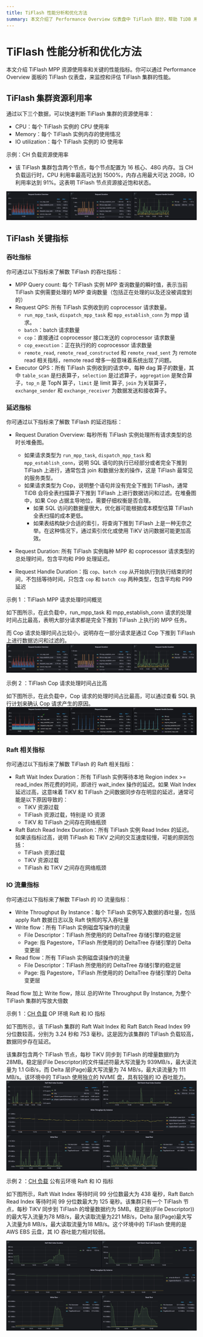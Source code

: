 ```yaml
---
title: TiFlash 性能分析和优化方法
summary: 本文介绍了 Performance Overview 仪表盘中 TiFlash 部分，帮助 TiDB 用户了解和监控 TiFlash MPP 的工作负载。
---
```


# TiFlash 性能分析和优化方法

本文介绍 TiFlash MPP 资源使用率和关键的性能指标。你可以通过 Performance Overview 面板的 TiFlash 仪表盘，来监控和评估 TiFlash 集群的性能。

## TiFlash 集群资源利用率

通过以下三个数据，可以快速判断 TiFlash 集群的资源使用率：

- CPU：每个 TiFlash 实例的 CPU 使用率
- Memory：每个 TiFlash 实例内存的使用情况
- IO utilization：每个 TiFlash 实例的 IO 使用率

示例：CH 负载资源使用率 

- 该 TiFlash 集群包含两个节点，每个节点配置为 16 核心、48G 内存。当 CH 负载运行时，CPU 利用率最高可达到 1500%，内存占用最大可达 20GB，IO 利用率达到 91%。这表明 TiFlash 节点资源接近饱和状态。

![CH-TiFlash-MPP](/media/performance/tiflash/ch-2tiflash-op.png)

## TiFlash 关键指标

### 吞吐指标

你可通过以下指标来了解数 TiFlash 的吞吐指标：
- MPP Query count: 每个 TiFlash 实例 MPP 查询数量的瞬时值，表示当前 TiFlash 实例需要处理的 MPP 查询数量（包括正在处理的以及还没被调度到的）
- Request QPS: 所有 TiFlash 实例收到的 coprocessor 请求数量。
    - `run_mpp_task`, `dispatch_mpp_task` 和 `mpp_establish_conn` 为 mpp 请求。
    - `batch`：batch 请求数量
    - `cop`：直接通过 coprocessor 接口发送的 coprocessor 请求数量
    - `cop_execution`：正在执行的的 coprocessor 请求数量
    - `remote_read`, `remote_read_constructed` 和 `remote_read_sent` 为 remote read 相关指标，remote read 增多一般意味着系统出现了问题。
- Executor QPS：所有 TiFlash 实例收到的请求中，每种 dag 算子的数量，其中 `table_scan` 是扫表算子，`selection` 是过滤算子，`aggregation` 是聚合算子，`top_n` 是 TopN 算子，`limit` 是 limit 算子, `join` 为关联算子，`exchange_sender` 和 `exchange_receiver` 为数据发送和接收算子。

### 延迟指标

你可通过以下指标来了解数 TiFlash 的延迟指标：
- Request Duration Overview: 每秒所有 TiFlash 实例处理所有请求类型的总时长堆叠图。
  - 如果请求类型为 `run_mpp_task`, `dispatch_mpp_task` 和 `mpp_establish_conn`，说明 SQL 语句的执行已经部分或者完全下推到 TiFlash 上进行，通常包含 join 和数据分发的操作，这是 TiFlash 最常见的服务类型。
  - 如果请求类型为 Cop，说明整个语句并没有完全下推到 TiFlash，通常 TiDB 会将全表扫描算子下推到 TiFlash 上进行数据访问和过滤。在堆叠图中，如果 Cop 占据主导地位，需要仔细权衡是否合理。
    - 如果 SQL 访问的数据量很大，优化器可能根据成本模型估算 TiFlash 全表扫描的成本更低。
    - 如果表结构缺少合适的索引，将查询下推到 TiFlash 上是一种无奈之举。在这种情况下，通过索引优化或使用 TiKV 访问数据可能更加高效。

- Request Duration: 所有 TiFlash 实例每种 MPP 和 coprocessor 请求类型的总处理时间，包含平均和 P99 处理延迟。
- Request Handle Duration：指 `cop`、`batch cop` 从开始执行到执行结束的时间，不包括等待时间，只包含 `cop` 和 `batch cop` 两种类型，包含平均和 P99 延迟

示例 1 ：TiFlash MPP 请求处理时间概览 

如下图所示，在此负载中，run_mpp_task 和 mpp_establish_conn 请求的处理时间占比最高，表明大部分请求都是完全下推到 TiFlash 上执行的 MPP 任务。

而 Cop 请求处理时间占比较小，说明存在一部分请求是通过 Cop 下推到 TiFlash 上进行数据访问和过滤的。
![CH-TiFlash-MPP](/media/performance/tiflash/ch-2tiflash-op.png)
  
示例 2 ：TiFlash Cop 请求处理时间占比高 

如下图所示，在此负载中，Cop 请求的处理时间占比最高，可以通过查看 SQL 执行计划来确认 Cop 请求产生的原因。
![Cop](/media/performance/tiflash/tiflash_request_duration_by_type.png)
  
### Raft 相关指标

你可通过以下指标来了解数 TiFlash 的 Raft 相关指标：
- Raft Wait Index Duration：所有 TiFlash 实例等待本地 Region index >= read_index 所花费的时间，即进行 wait_index 操作的延迟。如果 Wait Index 延迟过高，这意味着 TiKV 和 TiFlash 之间数据同步存在明显的延迟，通常可能是以下原因导致的：
  - TiKV 资源过载
  - TiFlash 资源过载，特别是 IO 资源
  - TiKV 和 TiFlash 之间存在网络瓶颈
- Raft Batch Read Index Duration：所有 TiFlash 实例 Read Index 的延迟。如果该指标过高，说明 TiFlash 和 TiKV 之间的交互速度较慢，可能的原因包括：
  - TiFlash 资源过载
  - TiKV 资源过载
  - TiFlash 和 TiKV 之间存在网络瓶颈

### IO 流量指标

你可通过以下指标来了解数 TiFlash 的 IO 流量指标：
- Write Throughput By Instance：每个 TiFlash 实例写入数据的吞吐量，包括 apply Raft 数据日志以及 Raft 快照的写入吞吐量
- Write flow：所有 TiFlash 实例磁盘写操作的流量
  - File Descriptor：TiFlash 所使用的的 DeltaTree 存储引擎的稳定层
  - Page:  指 Pagestore，TiFlash 所使用的的 DeltaTree 存储引擎的 Delta 变更层
- Read flow：所有 TiFlash 实例磁盘读操作的流量
  - File Descriptor：TiFlash 所使用的的 DeltaTree 存储引擎的稳定层
  - Page:  指 Pagestore，TiFlash 所使用的的 DeltaTree 存储引擎的 Delta 变更层
  
Read flow 加上 Write flow，除以 总的Write Throughput By Instance, 为整个 TiFlash 集群的写放大倍数


示例 1 ：[CH 负载](https://docs.pingcap.com/zh/tidb/dev/benchmark-tidb-using-ch) OP 环境 Raft 和 IO 指标

如下图所示，该 TiFlash 集群的 Raft Wait Index 和 Raft Batch Read Index 99 分位数较高，分别为 3.24 秒和 753 毫秒。这是因为该集群的 TiFlash 负载较高，数据同步存在延迟。

该集群包含两个 TiFlash 节点，每秒 TiKV 同步到 TiFlash 的增量数据约为 28MB。稳定层(File Descriptor)的文件描述符最大写流量为 939MB/s，最大读流量为 1.1 GiB/s，而 Delta 层(Page)最大写流量为 74 MB/s，最大读流量为 111 MB/s。该环境中的 TiFlash 使用独立的 NVME 盘，具有较强的 IO 吞吐能力。
![CH-2TiFlash-OP](/media/performance/tiflash/ch-2tiflash-raft-io-flow.png)

示例 2 ：[CH 负载](https://docs.pingcap.com/zh/tidb/dev/benchmark-tidb-using-ch) 公有云环境 Raft 和 IO 指标

如下图所示，Raft Wait Index 等待时间 99 分位数最大为 438 毫秒，Raft Batch Read Index 等待时间 99 分位数最大为 125 毫秒。该集群只有一个 TiFlash 节点，每秒 TiKV 同步到 TiFlash 的增量数据约为 5MB。稳定层((File Descriptor))的最大写入流量为78 MB/s，最大读取流量为221 MB/s，Delta 层(Page)最大写入流量为8 MB/s，最大读取流量为18 MB/s。这个环境中的 TiFlash 使用的是 AWS EBS 云盘，其 IO 吞吐能力相对较弱。

![CH-TiFlash-MPP](/media/performance/tiflash/ch-1tiflash-raft-io-flow-cloud.png)